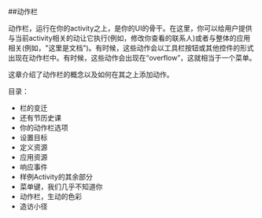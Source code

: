 ##动作栏

动作栏，运行在你的activity之上，是你的UI的骨干。在这里，你可以给用户提供与当前activity相关的动让它执行(例如，修改你查看的联系人)或者与整体的应用相关(例如，"这里是文档")。有时候，这些动作会以工具栏按钮或其他控件的形式出现在动作栏中。有时候，这些动作会出现在“overflow”，这就相当于一个菜单。

这章介绍了动作栏的概念以及如何在其之上添加动作。

目录：

* 栏的变迁
* 还有节历史课
* 你的动作栏选项
* 设置目标
* 定义资源
* 应用资源
* 响应事件
* 样例Activity的其余部分
* 菜单键，我们几乎不知道你
* 动作栏，生动的色彩
* 造访小径






